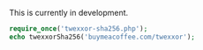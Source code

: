 This is currently in development.

``` php
require_once('twexxor-sha256.php');
echo twexxorSha256('buymeacoffee.com/twexxor');
```
